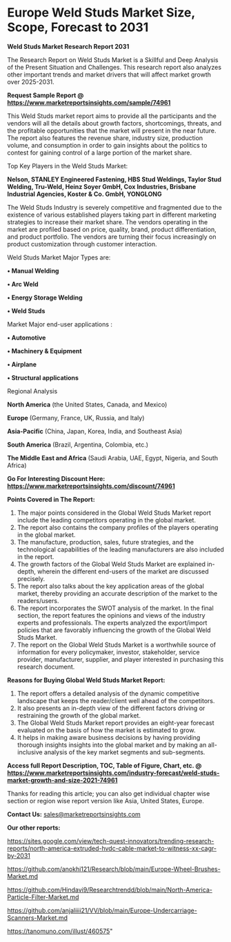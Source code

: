  # Europe Weld Studs Market Size, Scope, Forecast to 2031

<strong>Weld Studs Market Research Report 2031</strong>

The Research Report on Weld Studs Market is a Skillful and Deep Analysis of the Present Situation and Challenges. This research report also analyzes other important trends and market drivers that will affect market growth over 2025-2031.

<strong>Request Sample Report @ <a href=https://www.marketreportsinsights.com/sample/74961>https://www.marketreportsinsights.com/sample/74961</a></strong>

This Weld Studs market report aims to provide all the participants and the vendors will all the details about growth factors, shortcomings, threats, and the profitable opportunities that the market will present in the near future. The report also features the revenue share, industry size, production volume, and consumption in order to gain insights about the politics to contest for gaining control of a large portion of the market share.

Top Key Players in the Weld Studs Market:

<strong>Nelson, STANLEY Engineered Fastening, HBS Stud Weldings, Taylor Stud Welding, Tru-Weld, Heinz Soyer GmbH, Cox Industries, Brisbane Industrial Agencies, Koster & Co. GmbH, YONGLONG</strong>

The Weld Studs Industry is severely competitive and fragmented due to the existence of various established players taking part in different marketing strategies to increase their market share. The vendors operating in the market are profiled based on price, quality, brand, product differentiation, and product portfolio. The vendors are turning their focus increasingly on product customization through customer interaction.

Weld Studs Market Major Types are:

<strong>• Manual Welding

• Arc Weld

• Energy Storage Welding

• Weld Studs</strong>

Market Major end-user applications :

<strong>• Automotive

• Machinery & Equipment

• Airplane

• Structural applications</strong>

Regional Analysis

</u><strong><b>North America</b></strong> (the United States, Canada, and Mexico)

<strong><b>Europe </b></strong>(Germany, France, UK, Russia, and Italy)

<strong><b>Asia-Pacific</b></strong> (China, Japan, Korea, India, and Southeast Asia)

<strong><b>South America</b></strong> (Brazil, Argentina, Colombia, etc.)

<strong><b>The Middle East and Africa</b></strong> (Saudi Arabia, UAE, Egypt, Nigeria, and South Africa)

<strong>Go For Interesting Discount Here: <a href=https://www.marketreportsinsights.com/discount/74961>https://www.marketreportsinsights.com/discount/74961</a></strong>

<strong>Points Covered in The Report:</strong>
<ol>
  <li>The major points considered in the Global Weld Studs Market report include the leading competitors operating in the global market.</li>
  <li>The report also contains the company profiles of the players operating in the global market.</li>
  <li>The manufacture, production, sales, future strategies, and the technological capabilities of the leading manufacturers are also included in the report.</li>
  <li>The growth factors of the Global Weld Studs Market are explained in-depth, wherein the different end-users of the market are discussed precisely.</li>
  <li>The report also talks about the key application areas of the global market, thereby providing an accurate description of the market to the readers/users.</li>
  <li>The report incorporates the SWOT analysis of the market. In the final section, the report features the opinions and views of the industry experts and professionals. The experts analyzed the export/import policies that are favorably influencing the growth of the Global Weld Studs Market.</li>
  <li>The report on the Global Weld Studs Market is a worthwhile source of information for every policymaker, investor, stakeholder, service provider, manufacturer, supplier, and player interested in purchasing this research document.</li>
</ol>
<strong>Reasons for Buying Global Weld Studs Market Report:</strong>

<ol>
  <li>The report offers a detailed analysis of the dynamic competitive landscape that keeps the reader/client well ahead of the competitors.</li>
  <li>It also presents an in-depth view of the different factors driving or restraining the growth of the global market.</li>
  <li>The Global Weld Studs Market report provides an eight-year forecast evaluated on the basis of how the market is estimated to grow.</li>
  <li>It helps in making aware business decisions by having providing thorough insights insights into the global market and by making an all-inclusive analysis of the key market segments and sub-segments.</li>
</ol>
<strong>Access full Report Description, TOC, Table of Figure, Chart, etc. @ <a href=https://www.marketreportsinsights.com/industry-forecast/weld-studs-market-growth-and-size-2021-74961>https://www.marketreportsinsights.com/industry-forecast/weld-studs-market-growth-and-size-2021-74961</a></strong>


Thanks for reading this article; you can also get individual chapter wise section or region wise report version like Asia, United States, Europe.

<strong>Contact Us:</strong>
sales@marketreportsinsights.com

<strong>Our other reports:</strong>

<a href=https://sites.google.com/view/tech-quest-innovators/trending-research-reports/north-america-extruded-hvdc-cable-market-to-witness-xx-cagr-by-2031>https://sites.google.com/view/tech-quest-innovators/trending-research-reports/north-america-extruded-hvdc-cable-market-to-witness-xx-cagr-by-2031</a>

<a href=https://github.com/anokhi121/Research/blob/main/Europe-Wheel-Brushes-Market.md>https://github.com/anokhi121/Research/blob/main/Europe-Wheel-Brushes-Market.md</a>

<a href=https://github.com/Hindavi9/Researchtrendd/blob/main/North-America-Particle-Filter-Market.md>https://github.com/Hindavi9/Researchtrendd/blob/main/North-America-Particle-Filter-Market.md</a>

<a href=https://github.com/anjaliiii21/VV/blob/main/Europe-Undercarriage-Scanners-Market.md>https://github.com/anjaliiii21/VV/blob/main/Europe-Undercarriage-Scanners-Market.md</a>

<a href=https://tanomuno.com/illust/460575>https://tanomuno.com/illust/460575</a>"
